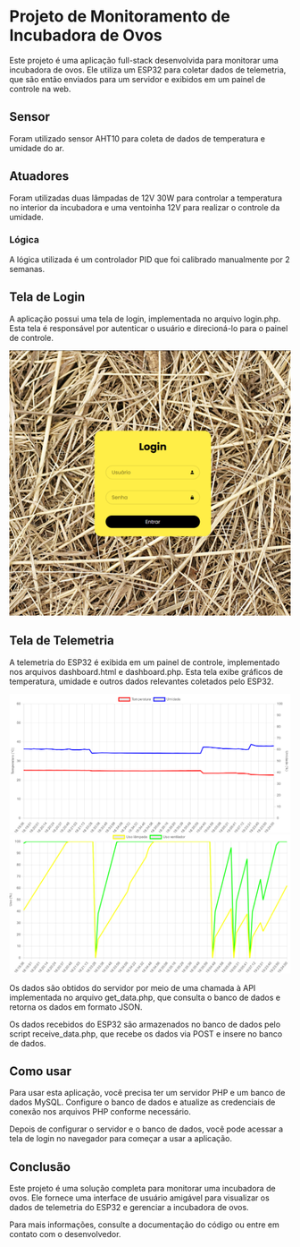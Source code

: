 # Projeto de Monitoramento de Incubadora de Ovos
Este projeto é uma aplicação full-stack desenvolvida para monitorar uma incubadora de ovos. Ele utiliza um ESP32 para coletar dados de telemetria, que são então enviados para um servidor e exibidos em um painel de controle na web.

## Sensor
Foram utilizado sensor AHT10 para coleta de dados de temperatura e umidade do ar.

## Atuadores
Foram utilizadas duas lâmpadas de 12V 30W para controlar a temperatura no interior da incubadora e uma ventoinha 12V para realizar o controle da umidade.

### Lógica
A lógica utilizada é um controlador PID que foi calibrado manualmente por 2 semanas.

## Tela de Login
A aplicação possui uma tela de login, implementada no arquivo login.php. Esta tela é responsável por autenticar o usuário e direcioná-lo para o painel de controle.

![Login](https://raw.githubusercontent.com/FuscaoPreto/Chok/main/images/login.png)

## Tela de Telemetria
A telemetria do ESP32 é exibida em um painel de controle, implementado nos arquivos dashboard.html e dashboard.php. Esta tela exibe gráficos de temperatura, umidade e outros dados relevantes coletados pelo ESP32.

![Telemetry 1](https://raw.githubusercontent.com/FuscaoPreto/Chok/main/images/Tele1.png)
![Telemetry 1](https://raw.githubusercontent.com/FuscaoPreto/Chok/main/images/Tele2.png)

Os dados são obtidos do servidor por meio de uma chamada à API implementada no arquivo get_data.php, que consulta o banco de dados e retorna os dados em formato JSON.

Os dados recebidos do ESP32 são armazenados no banco de dados pelo script receive_data.php, que recebe os dados via POST e insere no banco de dados.

## Como usar
Para usar esta aplicação, você precisa ter um servidor PHP e um banco de dados MySQL. Configure o banco de dados e atualize as credenciais de conexão nos arquivos PHP conforme necessário.

Depois de configurar o servidor e o banco de dados, você pode acessar a tela de login no navegador para começar a usar a aplicação.

## Conclusão
Este projeto é uma solução completa para monitorar uma incubadora de ovos. Ele fornece uma interface de usuário amigável para visualizar os dados de telemetria do ESP32 e gerenciar a incubadora de ovos.

Para mais informações, consulte a documentação do código ou entre em contato com o desenvolvedor.

